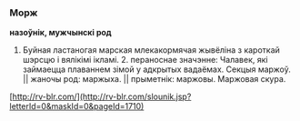 ### Морж
**назоўнік, мужчынскі род**

1. Буйная ластаногая марская млекакормячая жывёліна з кароткай шэрсцю і вялікімі ікламі. 2. пераноснае значэнне: Чалавек, які займаецца плаваннем зімой у адкрытых вадаёмах. Секцыя маржоў. || жаночы род: маржыха. || прыметнік: маржовы. Маржовая скура.

<a rel="author">[http://rv-blr.com/](http://rv-blr.com/slounik.jsp?letterId=0&maskId=0&pageId=1710)</a>
